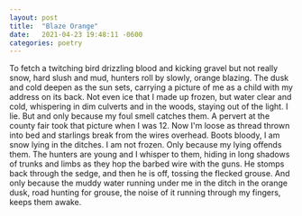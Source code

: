 ```yaml
---
layout: post
title:  "Blaze Orange"
date:   2021-04-23 19:48:11 -0600
categories: poetry
---
```


To fetch a twitching bird drizzling blood and kicking 
gravel but not really snow, hard slush and mud,
hunters roll by slowly, orange blazing.
The dusk and cold deepen as the sun sets, carrying 
a picture of me as a child with my address on its back.
Not even ice that I made up frozen, but water
clear and cold, whispering in dim culverts and
in the woods, staying out of the light.
I lie.
But and only because my foul smell catches them.
A pervert at the county fair took that picture when I was 12.
Now I'm loose as thread thrown into bed and starlings
break from the wires overhead.
Boots bloody, I am snow lying in the ditches.
I am not frozen.
Only because my lying offends them.
The hunters are young and I whisper to them, hiding
in long shadows of trunks and limbs as they
hop the barbed wire with the guns.
He stomps back through the sedge, and then he is off,
tossing the flecked grouse.
And only because the muddy water running under me
in the ditch in the orange dusk, road hunting
for grouse, the noise of it running through my fingers,
keeps them awake.